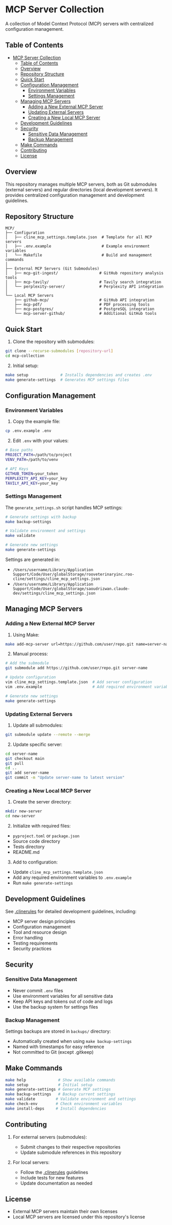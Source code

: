 # MCP Server Collection

A collection of Model Context Protocol (MCP) servers with centralized configuration management.

## Table of Contents
- [MCP Server Collection](#mcp-server-collection)
  - [Table of Contents](#table-of-contents)
  - [Overview](#overview)
  - [Repository Structure](#repository-structure)
  - [Quick Start](#quick-start)
  - [Configuration Management](#configuration-management)
    - [Environment Variables](#environment-variables)
    - [Settings Management](#settings-management)
  - [Managing MCP Servers](#managing-mcp-servers)
    - [Adding a New External MCP Server](#adding-a-new-external-mcp-server)
    - [Updating External Servers](#updating-external-servers)
    - [Creating a New Local MCP Server](#creating-a-new-local-mcp-server)
  - [Development Guidelines](#development-guidelines)
  - [Security](#security)
    - [Sensitive Data Management](#sensitive-data-management)
    - [Backup Management](#backup-management)
  - [Make Commands](#make-commands)
  - [Contributing](#contributing)
  - [License](#license)

## Overview

This repository manages multiple MCP servers, both as Git submodules (external servers) and regular directories (local development servers). It provides centralized configuration management and development guidelines.

## Repository Structure

```
MCP/
├── Configuration
│   ├── cline_mcp_settings.template.json  # Template for all MCP servers
│   ├── .env.example                      # Example environment variables
│   └── Makefile                          # Build and management commands
│
├── External MCP Servers (Git Submodules)
│   ├── mcp-git-ingest/                  # GitHub repository analysis tools
│   ├── mcp-tavily/                      # Tavily search integration
│   └── perplexity-server/               # Perplexity API integration
│
└── Local MCP Servers
    ├── github-mcp/                      # GitHub API integration
    ├── mcp-pdf/                         # PDF processing tools
    ├── mcp-postgres/                    # PostgreSQL integration
    └── mcp-server-github/               # Additional GitHub tools
```

## Quick Start

1. Clone the repository with submodules:
```bash
git clone --recurse-submodules [repository-url]
cd mcp-collection
```

2. Initial setup:
```bash
make setup              # Installs dependencies and creates .env
make generate-settings  # Generates MCP settings files
```

## Configuration Management

### Environment Variables

1. Copy the example file:
```bash
cp .env.example .env
```

2. Edit `.env` with your values:
```bash
# Base paths
PROJECT_PATH=/path/to/project
VENV_PATH=/path/to/venv

# API Keys
GITHUB_TOKEN=your_token
PERPLEXITY_API_KEY=your_key
TAVILY_API_KEY=your_key
```

### Settings Management

The `generate_settings.sh` script handles MCP settings:

```bash
# Generate settings with backup
make backup-settings

# Validate environment and settings
make validate

# Generate new settings
make generate-settings
```

Settings are generated in:
- `/Users/username/Library/Application Support/Code/User/globalStorage/rooveterinaryinc.roo-cline/settings/cline_mcp_settings.json`
- `/Users/username/Library/Application Support/Code/User/globalStorage/saoudrizwan.claude-dev/settings/cline_mcp_settings.json`

## Managing MCP Servers

### Adding a New External MCP Server

1. Using Make:
```bash
make add-mcp-server url=https://github.com/user/repo.git name=server-name
```

2. Manual process:
```bash
# Add the submodule
git submodule add https://github.com/user/repo.git server-name

# Update configuration
vim cline_mcp_settings.template.json  # Add server configuration
vim .env.example                      # Add required environment variables

# Generate new settings
make generate-settings
```

### Updating External Servers

1. Update all submodules:
```bash
git submodule update --remote --merge
```

2. Update specific server:
```bash
cd server-name
git checkout main
git pull
cd ..
git add server-name
git commit -m "Update server-name to latest version"
```

### Creating a New Local MCP Server

1. Create the server directory:
```bash
mkdir new-server
cd new-server
```

2. Initialize with required files:
- `pyproject.toml` or `package.json`
- Source code directory
- Tests directory
- README.md

3. Add to configuration:
- Update `cline_mcp_settings.template.json`
- Add any required environment variables to `.env.example`
- Run `make generate-settings`

## Development Guidelines

See [.clinerules](.clinerules) for detailed development guidelines, including:
- MCP server design principles
- Configuration management
- Tool and resource design
- Error handling
- Testing requirements
- Security practices

## Security

### Sensitive Data Management

- Never commit `.env` files
- Use environment variables for all sensitive data
- Keep API keys and tokens out of code and logs
- Use the backup system for settings files

### Backup Management

Settings backups are stored in `backups/` directory:
- Automatically created when using `make backup-settings`
- Named with timestamps for easy reference
- Not committed to Git (except .gitkeep)

## Make Commands

```bash
make help              # Show available commands
make setup             # Initial setup
make generate-settings # Generate MCP settings
make backup-settings   # Backup current settings
make validate         # Validate environment and settings
make check-env        # Check environment variables
make install-deps     # Install dependencies
```

## Contributing

1. For external servers (submodules):
   - Submit changes to their respective repositories
   - Update submodule references in this repository

2. For local servers:
   - Follow the [.clinerules](.clinerules) guidelines
   - Include tests for new features
   - Update documentation as needed

## License

- External MCP servers maintain their own licenses
- Local MCP servers are licensed under this repository's license